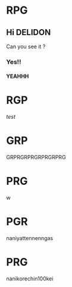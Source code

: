 # RPG


## Hi DELIDON 
Can you see it ?
### Yes!!
#### YEAHHH

# RGP
###### test

# GRP
GRPRGRPRGRPRGRPRG

# PRG
w

# PGR
naniyattennenngas

# PRG
nanikorechin100kei